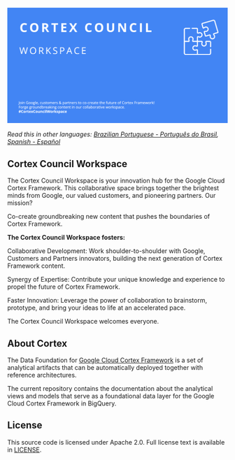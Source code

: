 ![Cortex Social Card](../assets/images/CortexCouncilSC.png)

*Read this in other languages: [Brazilian Portuguese - Português do Brasil](profile/README_pt-BR.md), [Spanish - Español](profile/README_es.md)*

## **Cortex Council Workspace**

The Cortex Council Workspace is your innovation hub for the Google Cloud Cortex Framework. This collaborative space brings together the brightest minds from Google, our valued customers, and pioneering partners. Our mission? 

Co-create groundbreaking new content that pushes the boundaries of Cortex Framework.

**The Cortex Council Workspace fosters:**


Collaborative Development: Work shoulder-to-shoulder with Google, Customers and Partners innovators, building the next generation of Cortex Framework content.

Synergy of Expertise: Contribute your unique knowledge and experience to propel the future of Cortex Framework.

Faster Innovation: Leverage the power of collaboration to brainstorm, prototype, and bring your ideas to life at an accelerated pace.

The Cortex Council Workspace welcomes everyone.


## **About Cortex**

The Data Foundation for [Google Cloud Cortex Framework](https://cloud.google.com/solutions/cortex) is a set of analytical artifacts that can be automatically deployed together with reference architectures.

The current repository contains the documentation about the analytical views and models that serve as a foundational data layer for the Google Cloud Cortex Framework in BigQuery.


## **License**
This source code is licensed under Apache 2.0. Full license text is available in [LICENSE](https://github.com/CortexCouncilWorkspace/CCWSite/blob/main/LICENSE).